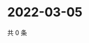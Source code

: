 # 2022-03-05

共 0 条

<!-- BEGIN WEIBO -->
<!-- 最后更新时间 Sat Mar 05 2022 11:12:13 GMT+0800 (China Standard Time) -->

<!-- END WEIBO -->
